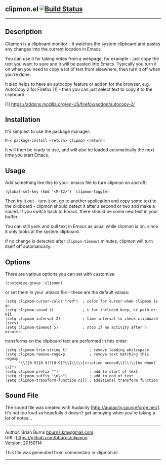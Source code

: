 
## clipmon.el [![Build Status](https://secure.travis-ci.org/bburns/clipmon.png?branch=master)](http://travis-ci.org/bburns/clipmon)
----


Description
----------------------------------------------------------------------------

Clipmon is a clipboard monitor - it watches the system clipboard and pastes
any changes into the current location in Emacs.

You can use it for taking notes from a webpage, for example - just copy the
text you want to save and it will be pasted into Emacs. Typically you turn it
on when you need to copy a lot of text from elsewhere, then turn it off when
you're done.

It also helps to have an autocopy feature or addon for the browser, e.g.
AutoCopy 2 for Firefox [1] - then you can just select text to copy it to the
clipboard.

[1] https://addons.mozilla.org/en-US/firefox/addon/autocopy-2/


Installation
----------------------------------------------------------------------------

It's simplest to use the package manager:

    M-x package-install <return> clipmon <return>

It will then be ready to use, and will also be loaded automatically the next
time you start Emacs.


Usage
----------------------------------------------------------------------------

Add something like this to your .emacs file to turn clipmon on and off:

    (global-set-key (kbd "<M-f2>") 'clipmon-toggle)

Then try it out - turn it on, go to another application and copy some text to
the clipboard - clipmon should detect it after a second or two and make a
sound. If you switch back to Emacs, there should be some new text in your
buffer.

You can still yank and pull text in Emacs as usual while clipmon is on, since
it only looks at the system clipboard.

If no change is detected after `clipmon-timeout` minutes, clipmon will turn
itself off automatically.


Options
----------------------------------------------------------------------------

There are various options you can set with customize:

    (customize-group 'clipmon)

or set them in your .emacs file - these are the default values:

    (setq clipmon-cursor-color "red")  ; color for cursor when clipmon is on
    (setq clipmon-sound t)             ; t for included beep, or path or nil
    (setq clipmon-interval 2)          ; time interval to check clipboard (secs)
    (setq clipmon-timeout 5)           ; stop if no activity after n minutes

transforms on the clipboard text are performed in this order:

    (setq clipmon-trim-string t)          ; remove leading whitespace
    (setq clipmon-remove-regexp           ; remove text matching this regexp
          "\\[[0-9][0-9]?[0-9]?\\]\\|\\[citation needed\\]\\|\\[by whom?\\]")
    (setq clipmon-prefix "")              ; add to start of text
    (setq clipmon-suffix "\n\n")          ; add to end of text
    (setq clipmon-transform-function nil) ; additional transform function


Sound File
----------------------------------------------------------------------------

The sound file was created with Audacity [http://audacity.sourceforge.net/].
It's not too loud so hopefully it doesn't get annoying when you're taking a
lot of notes...


----

Author: Brian Burns <bburns.km@gmail.com>  
URL: https://github.com/bburns/clipmon  
Version: 20150114  

This file was generated from commentary in clipmon.el.

----

